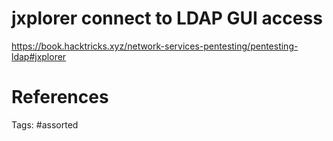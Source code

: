 # jxplorer connect to LDAP GUI access
https://book.hacktricks.xyz/network-services-pentesting/pentesting-ldap#jxplorer

# References

Tags:
    #assorted

